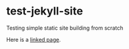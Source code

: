 # test-jekyll-site
 Testing simple static site building from scratch

 Here is a [linked page](./link-test.md).

